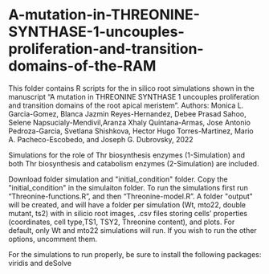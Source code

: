 # A-mutation-in-THREONINE-SYNTHASE-1-uncouples-proliferation-and-transition-domains-of-the-RAM
This folder contains R scripts for the in silico root simulations shown in the manuscript “A mutation in THREONINE SYNTHASE 1 uncouples proliferation and transition domains of the root apical meristem”. 
Authors: Monica L. Garcia-Gomez, Blanca Jazmin Reyes-Hernandez, Debee Prasad Sahoo, Selene Napsucialy-Mendivil,Aranza Xhaly Quintana-Armas, Jose Antonio Pedroza-Garcia, Svetlana Shishkova, Hector Hugo Torres-Martinez, Mario A. Pacheco-Escobedo, and Joseph G. Dubrovsky, 2022  

Simulations for the role of Thr biosynthesis enzymes (1-Simulation) and both Thr biosynthesis and catabolism enzymes (2-Simulation) are included.

Download folder simulation and "initial_condition" folder. Copy the "initial_condition" in the simulaiton folder. 
To run the simulations first run “Threonine-functions.R”, and then “Threonine-model.R”. A folder "output" will be created, and will have a folder per simulation (Wt, mto22, double mutant, ts2) with in silicio root images, .csv files storing cells’ properties (coordinates, cell type,TS1, TSY2, Threonine content), and plots. For default, only Wt and mto22 simulations will run. If you wish to run the other options, uncomment them. 


For the simulations to run properly, be sure to install the following packages: viridis and deSolve
